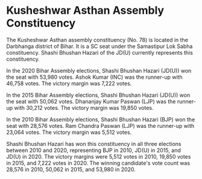 # Kusheshwar Asthan Assembly Constituency

The Kusheshwar Asthan assembly constituency (No. 78) is located in the Darbhanga district of Bihar. It is a SC seat under the Samastipur Lok Sabha constituency. Shashi Bhushan Hazari of the JD(U) currently represents this constituency.

In the 2020 Bihar Assembly elections, Shashi Bhushan Hazari (JD(U)) won the seat with 53,980 votes. Ashok Kumar (INC) was the runner-up with 46,758 votes. The victory margin was 7,222 votes.

In the 2015 Bihar Assembly elections, Shashi Bhushan Hazari (JD(U)) won the seat with 50,062 votes. Dhananjay Kumar Paswan (LJP) was the runner-up with 30,212 votes. The victory margin was 19,850 votes.

In the 2010 Bihar Assembly elections, Shashi Bhushan Hazari (BJP) won the seat with 28,576 votes. Ram Chandra Paswan (LJP) was the runner-up with 23,064 votes. The victory margin was 5,512 votes.

Shashi Bhushan Hazari has won this constituency in all three elections between 2010 and 2020, representing BJP in 2010, JD(U) in 2015, and JD(U) in 2020. The victory margins were 5,512 votes in 2010, 19,850 votes in 2015, and 7,222 votes in 2020. The winning candidate's vote count was 28,576 in 2010, 50,062 in 2015, and 53,980 in 2020.
